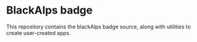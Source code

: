 # BlackAlps badge

This repository contains the blackAlps badge source, along with utilities to create user-created apps.


